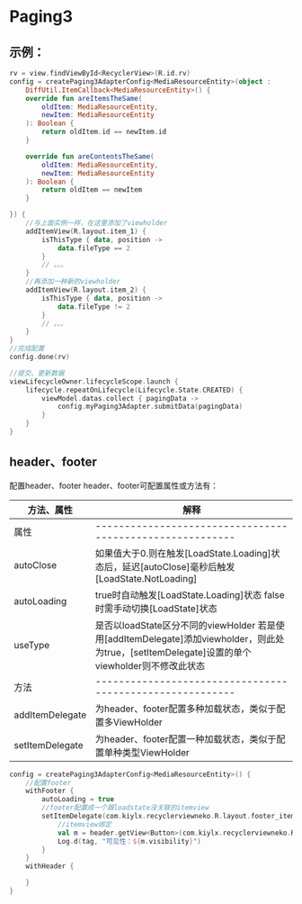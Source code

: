 # Paging3

## 示例：

```kotlin
rv = view.findViewById<RecyclerView>(R.id.rv)
config = createPaging3AdapterConfig<MediaResourceEntity>(object :
    DiffUtil.ItemCallback<MediaResourceEntity>() {
    override fun areItemsTheSame(
        oldItem: MediaResourceEntity,
        newItem: MediaResourceEntity
    ): Boolean {
        return oldItem.id == newItem.id
    }

    override fun areContentsTheSame(
        oldItem: MediaResourceEntity,
        newItem: MediaResourceEntity
    ): Boolean {
        return oldItem == newItem
    }

}) {
    //与上面实例一样，在这里添加了viewholder
    addItemView(R.layout.item_1) {
        isThisType { data, position ->
            data.fileType == 2
        }
        // 。。。
    }
    //再添加一种新的viewholder
    addItemView(R.layout.item_2) {
        isThisType { data, position ->
            data.fileType != 2
        }
        // 。。。
    }
}
//完成配置
config.done(rv)

//提交、更新数据
viewLifecycleOwner.lifecycleScope.launch {
    lifecycle.repeatOnLifecycle(Lifecycle.State.CREATED) {
        viewModel.datas.collect { pagingData ->
            config.myPaging3Adapter.submitData(pagingData)
        }
    }
}

```

## header、footer

配置header、footer
header、footer可配置属性或方法有：

| 方法、属性           | 解释                                                                                                             |
|-----------------|----------------------------------------------------------------------------------------------------------------|
| 属性              | ---------------------------------------------------------                                                      |
| autoClose       | 如果值大于0.则在触发[LoadState.Loading]状态后，延迟[autoClose]毫秒后触发[LoadState.NotLoading]                                     |
| autoLoading     | true时自动触发[LoadState.Loading]状态 false时需手动切换[LoadState]状态                                                        |
| useType         | 是否以loadState区分不同的viewHolder 若是使用[addItemDelegate]添加viewholder，则此处为true，[setItemDelegate]设置的单个viewholder则不修改此状态 |
| 方法              | ---------------------------------------------------------                                                      |
| addItemDelegate | 为header、footer配置多种加载状态，类似于配置多ViewHolder                                                                        |
| setItemDelegate | 为header、footer配置一种加载状态，类似于配置单种类型ViewHolder                                                                     |

```kotlin
config = createPaging3AdapterConfig<MediaResourceEntity>() {
    //配置footer
    withFooter {
        autoLoading = true
        //footer配置成一个跟loadstate没关联的itemview
        setItemDelegate(com.kiylx.recyclerviewneko.R.layout.footer_item) { header, loadstate ->
            //itemview绑定
            val m = header.getView<Button>(com.kiylx.recyclerviewneko.R.id.retry_button)!!
            Log.d(tag, "可见性：${m.visibility}")
        }
    }
    withHeader {

    }
}

```